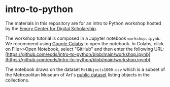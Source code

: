 # intro-to-python
The materials in this repository are for an Intro to Python workshop hosted by the [Emory Center for Digital Scholarship](https://digitalscholarship.emory.edu/).

The workshop tutorial is composed in a Jupyter notebook `workshop.ipynb`. We recommend using [Google Colabs](colab.research.google.com) to open the notebook. In Colabs, click on File>>Open Notebook, select "GitHub" and then enter the following URL: [https://github.com/ecds/intro-to-python/blob/main/workshop.ipynb](https://github.com/ecds/intro-to-python/blob/main/workshop.ipynb).

The notebook draws on the dataset `MetObjects1000.csv` which is a subset of the Metropolitan Museum of Art's [public dataset](https://github.com/metmuseum/openaccess) listing objects in the collections.
